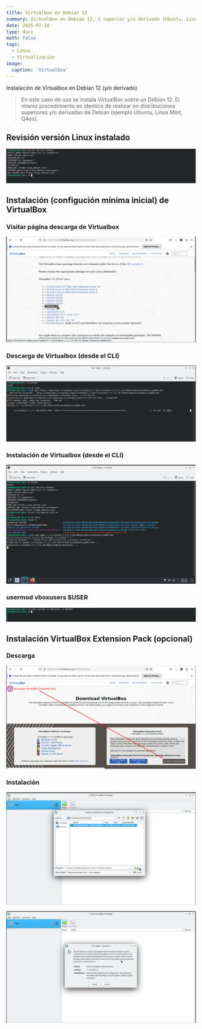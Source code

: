 ```yaml
---
title: Virtualbox en Debian 12
summary: Virtualbox en Debian 12, o superior y/o derivado (Ubuntu, Linux Mint, etc)
date: 2025-07-10
type: docs
math: false
tags:
  - Linux
  - Virtualización
image:
  caption: 'Virtualbox'
---
```


Instalación de Virtualbox en Debian 12 (y/o derivado)

> En este caso de uso se instala VirtualBox sobre un Debian 12. El mismo procedimiento es identico de realizar en distribuciones superiores y/o derivadas de Debian (ejemplo Ubuntu, Linux Mint, Q4os).
>

## Revisión versión Linux instalado

![revisión linux instalado en el sistema](selection_027.png)

## Instalación (configución mínima inicial) de VirtualBox

### Visitar página descarga de Virtualbox

![URL download Virtualbox](selection_028.png)

### Descarga de Virtualbox (desde el CLI)

![wget virtualbox .deb](selection_029.png)

### Instalación de Virtualbox (desde el CLI)

![instalar virtualbox (CLI >> dpkg)](virtualbox-install.png)

### usermod vboxusers $USER

![$USER al grupo vboxusers](selection_031.png)

## Instalación VirtualBox Extension Pack (opcional)

### Descarga

![Descargar VirtualBox Extension Pack - (CLI)](selection_033.png)

### Instalación

![Abrir/cargar instalador Vbox. Ext. P.](selection_036.png)

![Instalación de Vbox. Ext. P.](selection_035.png)
